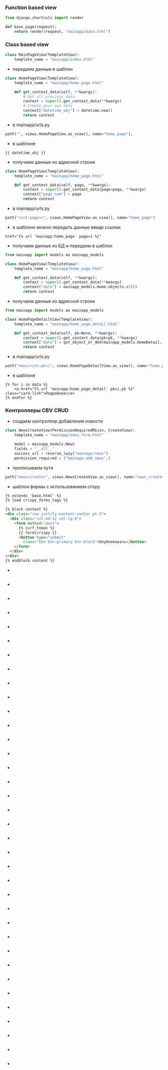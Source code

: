 ### Function based view
```python
from django.shortcuts import render

def base_page(request):
    return render(request, "mainapp/base.html")
```
### Class based view
```python
class MainPageView(TemplateView):
    template_name = "mainapp/index.html"
```
* передаем данные в шаблон
```python
class HomePageView(TemplateView):
    template_name = "mainapp/home_page.html"

    def get_context_data(self, **kwargs):
        # Get all previous data
        context = super().get_context_data(**kwargs)
        # Create your own data
        context["datetime_obj"] = datetime.now()
        return context
```
* в mainapp/urls.py
```python
path("", views.HomePageView.as_view(), name="home_page"),
```
* в шаблоне
```
{{ datetime_obj }}
```
* получаем данные из адресной строки
```python
class HomePageView(TemplateView):
    template_name = "mainapp/home_page.html"

    def get_context_data(self, page, **kwargs):
        context = super().get_context_data(page=page, **kwargs)
        context["page_num"] = page
        return context
```
* в mainapp/urls.py
```python
path("<int:page>/", views.HomePageView.as_view(), name="home_page")
```
* в шаблоне можно передать данные ввиде ссылки
```
href="{% url 'mainapp:home_page' page=1 %}"
```
* получаем данные из БД и передаем в шаблон
```python
from mainapp import models as mainapp_models

class HomePageView(TemplateView):
    template_name = "mainapp/home_page.html"

    def get_context_data(self, **kwargs):
        context = super().get_context_data(**kwargs)
        context["data"] = mainapp_models.Home.objects.all()
        return context
```
* получаем данные из адресной строки
```python
from mainapp import models as mainapp_models

class HomePageDetailView(TemplateView):
    template_name = "mainapp/home_page_detail.html"

    def get_context_data(self, pk=None, **kwargs):
        context = super().get_context_data(pk=pk, **kwargs)
        context["data"] = get_object_or_404(mainapp_models.HomeDetail, pk=pk)
        return context

```
* в mainapp/urls.py
```python
path("news/<int:pk>/", views.HomePageDetailView.as_view(), name="home_page_detail"),
```
* в шаблоне 
```
{% for i in data %}
    <a href="{% url 'mainapp:home_page_detail' pk=i.pk %}" class="card-link">Подробнее</a>
{% endfor %}
```
### Контроллеры CBV CRUD
* создаем контроллер добавления новости
```python
class NewsCreateView(PermissionRequiredMixin, CreateView):
    template_name = "mainapp/news_form.html"

    model = mainapp_models.News
    fields = "__all__"
    success_url = reverse_lazy("mainapp:news")
    permission_required = ("mainapp.add_news",)
```
* прописываем пути
```python
path("news/create/", views.NewsCreateView.as_view(), name="news_create"),
```
* шаблон формы с использованием crispy
```html
{% extends 'base.html' %}
{% load crispy_forms_tags %}

{% block content %}
<div class="row justify-content-center pt-3">
  <div class="col-md-12 col-lg-8">
    <form method="post">
      {% csrf_token %}
      {{ form|crispy }}
      <button type="submit"
        class="btn btn-primary btn-block">Опубликовать</button>
    </form>
  </div>
</div>
{% endblock content %}
```
* 
```

```
* 
```

```
* 
```

```
* 
```

```
* 
```

```
* 
```

```
* 
```

```
* 
```

```
* 
```

```
* 
```

```
* 
```

```
* 
```

```
* 
```

```
* 
```

```
* 
```

```
* 
```

```
* 
```

```
* 
```

```
* 
```

```
* 
```

```
* 
```

```
* 
```

```
* 
```

```
* 
```

```
* 
```

```
* 
```

```
* 
```

```
* 
```

```
* 
```

```
* 
```

```
* 
```

```
* 
```

```
* 
```

```
* 
```

```
* 
```

```
* 
```

```

